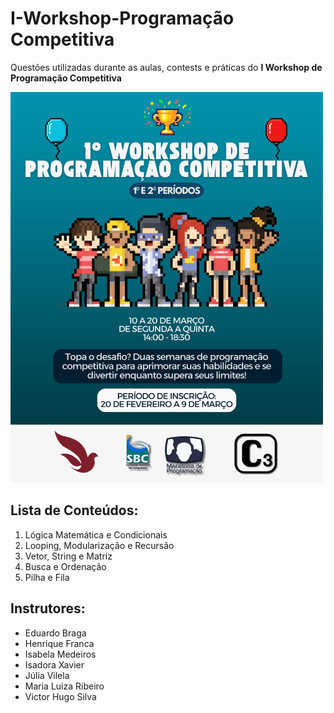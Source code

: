 # I-Workshop-Programação Competitiva

Questões utilizadas durante as aulas, contests e práticas do <b>I Workshop de Programação Competitiva</b>

<img src=".img/card.png" width="500px">

## Lista de Conteúdos:

1. Lógica Matemática e Condicionais
2. Looping, Modularização e Recursão
3. Vetor, String e Matriz
4. Busca e Ordenação
5. Pilha e Fila

## Instrutores:

- Eduardo Braga
- Henrique Franca
- Isabela Medeiros
- Isadora Xavier
- Júlia Vilela
- Maria Luiza Ribeiro 
- Victor Hugo Silva